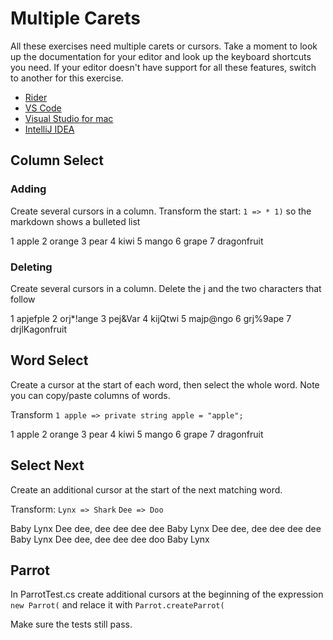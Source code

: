 ﻿# Multiple Carets
All these exercises need multiple carets or cursors. Take a moment to look up the documentation for your editor and look up the keyboard shortcuts you need. If your editor doesn't have support for all these features, switch to another for this exercise.

* [Rider](https://www.jetbrains.com/help/rider/Multicursor.html#multiselection)
* [VS Code](https://code.visualstudio.com/docs/editor/codebasics#_multiple-selections-multicursor)
* [Visual Studio for mac](https://docs.microsoft.com/en-us/visualstudio/mac/multi-caret-editing?view=vsmac-2019)
* [IntelliJ IDEA](https://www.jetbrains.com/help/idea/multicursor.html#multiselection)

## Column Select 

### Adding 

Create several cursors in a column. Transform the start: `1 => * 1)` so the markdown shows a bulleted list

1 apple
2 orange
3 pear
4 kiwi
5 mango
6 grape
7 dragonfruit

### Deleting

Create several cursors in a column. Delete the j and the two characters that follow

1 apjefple
2 orj*!ange
3 pej&Var
4 kijQtwi
5 majp@ngo
6 grj%9ape
7 drjlKagonfruit

## Word Select 
Create a cursor at the start of each word, then select the whole word. Note you can copy/paste columns of words. 

Transform `1 apple => private string apple = "apple";`

1 apple
2 orange
3 pear
4 kiwi
5 mango
6 grape
7 dragonfruit

## Select Next

Create an additional cursor at the start of the next matching word.

Transform: 
`Lynx => Shark`
`Dee => Doo`

Baby Lynx
Dee dee, dee dee dee dee
Baby Lynx
Dee dee, dee dee dee dee
Baby Lynx
Dee dee, dee dee dee doo
Baby Lynx

## Parrot
In ParrotTest.cs create additional cursors at the beginning of the expression `new Parrot(` and relace it with `Parrot.createParrot(`

Make sure the tests still pass.
